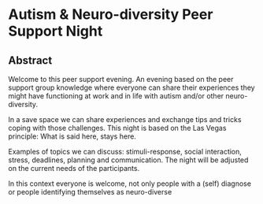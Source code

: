 # Autism & Neuro-diversity Peer Support Night

## Abstract

Welcome to this peer support evening. An evening based on the peer support group knowledge where everyone can share their experiences they might have functioning at work and in life with autism and/or other neuro-diversity.

In a save space we can share experiences and exchange tips and tricks coping with those challenges. This night is based on the Las Vegas principle: What is said here, stays here.

Examples of topics we can discuss: stimuli-response, social interaction, stress, deadlines, planning and communication. The night will be adjusted on the current needs of the participants.

In this context everyone is welcome, not only people with a (self) diagnose or people identifying themselves as neuro-diverse
